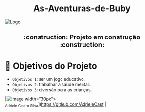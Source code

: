 <h1 align="center"> As-Aventuras-de-Buby</h1>

![Logo.](https://user-images.githubusercontent.com/104026202/233182427-64c14188-9e9e-4d72-9c55-9196ea5ffcc8.png)

<h2 align="center">
  :construction: Projeto em construção :construction:
</h2>

# :hammer: Objetivos do Projeto

- `Objetivos 1`: ser um jogo educativo.
- `Objetivos 2`: trabalhar a saúde mental.
- `Objetivos 3`: diversão para as crianças.

|![image width="30px"](https://user-images.githubusercontent.com/104026202/233195212-627393af-5dac-4543-aa1a-e7f8afedc119.png)><br><sub>Adriele Castro Silva</sub>](https://github.com/AdrieleCast)|
